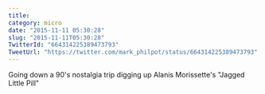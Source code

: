 ```yaml
---
title: 
category: micro
date: "2015-11-11 05:30:28"
slug: "2015-11-11T05:30:28"
TwitterId: "664314225389473793"
TweetUrl: "https://twitter.com/mark_philpot/status/664314225389473793"
---
```


Going down a 90's nostalgia trip digging up Alanis Morissette's "Jagged Little
Pill"
